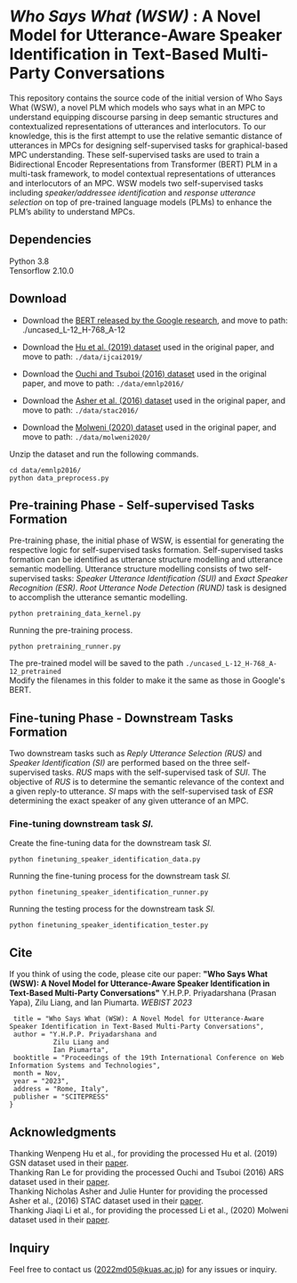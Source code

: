 # <i> Who Says What (WSW) </i>: A Novel Model for Utterance-Aware Speaker Identification in Text-Based Multi-Party Conversations
This repository contains the source code of the initial version of Who Says What (WSW), a novel PLM which models who says what in an MPC to understand equipping discourse parsing in deep semantic structures and contextualized representations of utterances and interlocutors. To our knowledge, this is the first attempt to use the relative semantic distance of utterances in MPCs for designing self-supervised tasks for graphical-based MPC understanding. These self-supervised tasks are used to train a Bidirectional Encoder Representations from Transformer (BERT) PLM in a multi-task framework, to model contextual representations of utterances and interlocutors of an MPC. WSW models two self-supervised tasks including <i> speaker/addressee identification </i> and <i> response utterance selection </i> on top of pre-trained language models (PLMs) to enhance the PLM’s ability to understand MPCs. <br>

## Dependencies
Python 3.8 <br>
Tensorflow 2.10.0

## Download
- Download the [BERT released by the Google research](https://storage.googleapis.com/bert_models/2018_10_18/uncased_L-12_H-768_A-12.zip), 
  and move to path: ./uncased_L-12_H-768_A-12 <br>
  
- Download the [Hu et al. (2019) dataset](https://drive.google.com/file/d/1qSw9X22oGGbuRtfaOAf3Z7ficn6mZgi9/view?usp=sharing) used in the original paper,
  and move to path: ```./data/ijcai2019/``` <br>

- Download the [Ouchi and Tsuboi (2016) dataset](https://drive.google.com/file/d/1nMiH6dGZfWBoOGbIvyBJp8oxhD8PWSNc/view?usp=sharing) used in the original paper,
  and move to path: ```./data/emnlp2016/``` <br>

- Download the [Asher et al. (2016) dataset](https://www.irit.fr/STAC/corpus.html) used in the original paper,
  and move to path: ```./data/stac2016/``` <br>

- Download the [Molweni (2020) dataset](https://github.com/HIT-SCIR/Molweni/tree/main/DP) used in the original paper,
  and move to path: ```./data/molweni2020/``` <br>
  
Unzip the dataset and run the following commands. <br>
  ```
  cd data/emnlp2016/
  python data_preprocess.py
  ```

## Pre-training Phase - Self-supervised Tasks Formation
Pre-training phase, the initial phase of WSW, is essential for generating the respective logic for self-supervised tasks formation. Self-supervised tasks formation can be identified as utterance structure modelling and utterance semantic modelling. Utterance structure modelling consists of two self-supervised tasks: <i> Speaker Utterance Identification (SUI) </i> and <i> Exact Speaker Recognition (ESR)</i>. <i> Root Utterance Node Detection (RUND) </i> task is designed to accomplish the utterance semantic modelling. 
```
python pretraining_data_kernel.py 
```
Running the pre-training process.
```
python pretraining_runner.py 
```
The pre-trained model will be saved to the path ```./uncased_L-12_H-768_A-12_pretrained```<br> 
Modify the filenames in this folder to make it the same as those in Google's BERT.

## Fine-tuning Phase - Downstream Tasks Formation
Two downstream tasks such as <i> Reply Utterance Selection (RUS) </i> and <i> Speaker Identification (SI) </i> are performed based on the three self-supervised tasks. <i> RUS </i> maps with the self-supervised task of <i> SUI</i>. The objective of <i> RUS </i> is to determine the semantic relevance of the context and a given reply-to utterance. <i> SI </i> maps with the self-supervised task of <i> ESR </i> determining the exact speaker of any given utterance of an MPC.

### Fine-tuning downstream task <i> SI. </i> <br>

Create the fine-tuning data for the downstream task <i> SI. </i>
```
python finetuning_speaker_identification_data.py 
```
Running the fine-tuning process for the downstream task <i> SI. </i>
```
python finetuning_speaker_identification_runner.py
```
Running the testing process for the downstream task <i> SI. </i>
```
python finetuning_speaker_identification_tester.py
```

## Cite
If you think of using the code, please cite our paper:
**"Who Says What (WSW): A Novel Model for Utterance-Aware Speaker Identification in Text-Based Multi-Party Conversations"**
Y.H.P.P. Priyadarshana (Prasan Yapa), Zilu Liang, and Ian Piumarta. _WEBIST 2023_

```
 title = "Who Says What (WSW): A Novel Model for Utterance-Aware Speaker Identification in Text-Based Multi-Party Conversations",
 author = "Y.H.P.P. Priyadarshana and 
           Zilu Liang and
           Ian Piumarta",
 booktitle = "Proceedings of the 19th International Conference on Web Information Systems and Technologies",
 month = Nov,
 year = "2023",
 address = "Rome, Italy",
 publisher = "SCITEPRESS"
}
```

## Acknowledgments
Thanking Wenpeng Hu et al., for providing the processed Hu et al. (2019) GSN dataset used in their [paper](https://www.ijcai.org/proceedings/2019/0696.pdf). <br>
Thanking Ran Le for providing the processed Ouchi and Tsuboi (2016) ARS dataset used in their [paper](https://www.aclweb.org/anthology/D19-1199.pdf). <br>
Thanking Nicholas Asher and Julie Hunter for providing the processed Asher et al., (2016) STAC dataset used in their [paper](https://hal.science/hal-02124399/). <br>
Thanking Jiaqi Li et al., for providing the processed Li et al., (2020) Molweni dataset used in their [paper](https://aclanthology.org/2020.coling-main.238/).

## Inquiry
Feel free to contact us (2022md05@kuas.ac.jp) for any issues or inquiry.
